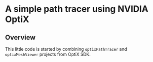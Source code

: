 # A simple path tracer using NVIDIA OptiX
## Overview
This little code is started by combining ``optixPathTracer`` and ``optixMeshViewer`` projects from OptiX SDK.
